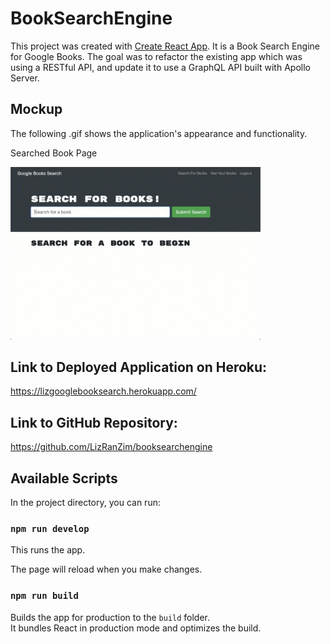 # BookSearchEngine

This project was created with [Create React App](https://github.com/facebook/create-react-app). It is a Book Search Engine for Google Books. The goal was to refactor the existing app which was using a RESTful API, and update it to use a GraphQL API built with Apollo Server. 


## Mockup

The following .gif shows the application's appearance and functionality.

Searched Book Page

<img src=".\assets\21-mern-homework-demo-01.GIF" width="400"> 

## Link to Deployed Application on Heroku:
https://lizgooglebooksearch.herokuapp.com/

## Link to GitHub Repository:
https://github.com/LizRanZim/booksearchengine



## Available Scripts

In the project directory, you can run:

### `npm run develop`

This runs the app.

The page will reload when you make changes.


### `npm run build`

Builds the app for production to the `build` folder.\
It bundles React in production mode and optimizes the build.

